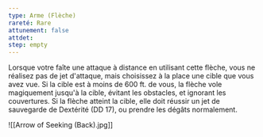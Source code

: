 ```yaml
---
type: Arme (Flèche)
rareté: Rare
attunement: false
attdet:
step: empty
---
```

Lorsque votre faîte une attaque à distance en utilisant cette flèche, vous ne réalisez pas de jet d'attaque, mais choisissez à la place une cible que vous avez vue. Si la cible est à moins de 600 ft. de vous, la flèche vole magiquement jusqu'à la cible, évitant les obstacles, et ignorant les couvertures. Si la flèche atteint la cible, elle doit réussir un jet de sauvegarde de Dextérité (DD 17), ou prendre les dégâts normalement.

![[Arrow of Seeking (Back).jpg]]